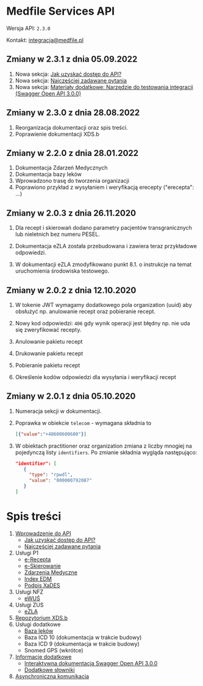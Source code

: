 # Medfile Services API

Wersja API: `2.3.0`

Kontakt: <integracja@medfile.pl>

## Zmiany w 2.3.1 z dnia 05.09.2022

1. Nowa sekcja: [Jak uzyskać dostęp do API?](IntegrationProcess.md)
2. Nowa sekcja: [Najczęściej zadawane pytania](FAQ.md)
3. Nowa sekcja: [Materiały dodatkowe: Narzędzie do testowania integracji (Swagger Open API 3.0.0)](Tools.md#interaktywna-dokumentacja-swagger)

## Zmiany w 2.3.0 z dnia 28.08.2022

1. Reorganizacja dokumentacji oraz spis treści.
2. Poprawienie dokumentacji XDS.b

## Zmiany w 2.2.0 z dnia 28.01.2022

1. Dokumentacja Zdarzeń Medycznych
2. Dokumentacja bazy leków
3. Wprowadzono trasę do tworzenia organizacji
4. Poprawiono przykład z wysyłaniem i weryfikacją erecepty ("erecepta": ...)

## Zmiany w 2.0.3 z dnia 26.11.2020

1. Dla recept i skierowań dodano parametry pacjentów transgranicznych lub nieletnich bez numeru PESEL.

2. Dokumentacja eZLA została przebudowana i zawiera teraz przykładowe odpowiedzi.

3. W dokumentacji eZLA zmodyfikowano punkt 8.1. o instrukcje na temat uruchomienia środowiska testowego.

## Zmiany w 2.0.2 z dnia 12.10.2020

1. W tokenie JWT wymagamy dodatkowego pola organization (uuid) aby obsłużyć np. anulowanie recept oraz pobieranie recept.

2. Nowy kod odpowiedzi: `406` gdy wynik operacji jest błędny np. nie uda się zweryfikować recepty.

3. Anulowanie pakietu recept

4. Drukowanie pakietu recept

5. Pobieranie pakietu recept

6. Określenie kodów odpowiedzi dla wysyłania i weryfikacji recept

## Zmiany w 2.0.1 z dnia 05.10.2020

1. Numeracja sekcji w dokumentacji.

2. Poprawka w obiekcie `telecom` - wymagana składnia to
   ```json
   [{"value":"+48600600600"}]
   ```

3. W obiektach practitioner oraz organization zmiana z liczby mnogiej na pojedynczą listy `identifiers`. Po zmianie składnia wygląda następująco:

   ```json
   "identifier": [
      {
        "type": "rpwdl",
        "value": "000000792087"
      }
   ]
   ```

# Spis treści

1. [Wprowadzenie do API](Introduction.md)
    - [Jak uzyskać dostęp do API?](IntegrationProcess.md)
    - [Najczęściej zadawane pytania](FAQ.md)
2. Usługi P1
    - [e-Recepta](Erecepta.md)
    - [e-Skierowanie](Eskierowania.md)
    - [Zdarzenia Medyczne](ZdarzeniaMedyczne.md)
    - [Index EDM](XDSRepository.md)
    - [Podpis XaDES](Signature.md)
3. Usługi NFZ
    - [eWUŚ](Ewus.md)
4. Usługi ZUS
    - [eZLA](Ezla.md)
5. [Repozytorium XDS.b](XDSRepository.md)
6. Usługi dodatkowe
    - [Baza leków](Dictionaries.md)
    - Baza ICD 10 (dokumentacja w trakcie budowy)
    - Baza ICD 9 (dokumentacja w trakcie budowy)
    - Snomed GPS (wkrótce)
7. [Informacje dodatkowe](Tools.md)
    - [Interaktywna dokumentacja Swagger Open API 3.0.0](Tools.md#interaktywna-dokumentacja-swagger)
    - [Dodatkowe słowniki](Tools.md#słowniki)
8. [Asynchroniczna komunikacja](AsynchronousCommunication.md)
